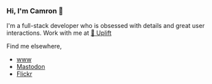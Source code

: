 ### Hi, I'm Camron 👋

I'm a full-stack developer who is obsessed with details and great user interactions. Work with me at [🚀 Uplift](https://uplift.ltd)

Find me elsewhere,
- [www](https://camronflanders.com)
- <a rel="me nofollow" href="https://mas.to/@camflan">Mastodon</a>
- [Flickr](https://flickr.com/camflan)

